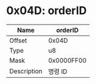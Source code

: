 # 0x04D: orderID

| Name | orderID |
| ----| ------------ |
| Offset | 0x04D |
| Type | u8 |
| Mask | 0x0000FF00 |
| Description | 명령 ID |<br>


